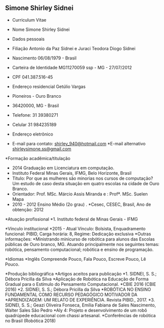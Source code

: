 ## Simone Shirley Sidnei
* Curriculum Vitae

* Nome Simone Shirley Sidnei
* Dados pessoais
* Filiação Antonio da Paz Sidnei e Juraci Teodora Diogo Sidnei
* Nascimento 06/08/1979 - Brasil
* Carteira de Identidade MG11270059 ssp - MG - 27/07/2012
* CPF 041.387.516-45
* Endereço residencial Getúlio Vargas
* Pioneiros - Ouro Branco
* 36420000, MG - Brasil
* Telefone: 31 39380271
* Celular 31 984235189
* Endereço eletrônico
* E-mail para contato: shirley_940@hotmail.com
 *E-mail alternativo shirleysimone.ss@gmail.com

*Formação acadêmica/titulação
* 2014 Graduação em Licenciatura em computação.
* Instituto Federal Minas Gerais, IFMG, Belo Horizonte, Brasil
* Título: Por que as mulheres são minorias nos cursos de computação? Um estudo de caso desta situação em quatro escolas na cidade de Ouro Branco.
* Orientador: Prof. MSc. Márcio Assis Miranda e : Profª. MSc. Suelen Mapa
* 2010 - 2012 Ensino Médio (2o grau) .
*Cesec, CESEC, Brasil, Ano de obtenção: 2012

*Atuação profissional
*1. Instituto federal de Minas Gerais - IFMG

*Vínculo institucional
*2015 - Atual Vínculo: Bolsista, Enquadramento funcional: PIBID, Carga horária: 8, Regime: Dedicação exclusiva
*Outras informações:
*Ministrando minicurso de robótica para alunos das Escolas públicas de Ouro branco, MG. Atuando principalmente nos seguintes temas: robótica, pensamento computacional; robótica e ensino de programação.

*Idiomas
*Inglês Compreende Pouco, Fala Pouco, Escreve Pouco, Lê Pouco.

*Produção bibliográfica
*Artigos aceitos para publicação
*1. SIDNEI, S. S.; Débora Pricilla da Silva
*Aplicação de Robótica na Educação de Forma Gradual para o Estímulo do Pensamento Computacional.
*CBIE 2016 (CBIE 2016)
*2. SIDNEI, S. S.; Débora Pricilla da Silva
*ROBÓTICA NO ENSINO FUNDAMENTAL COMO RECURSO PEDAGÓGICO MOTIVADOR DA
*APRENDIZAGEM: UM RELATO DE EXPERIÊNCIA. Revista PIBID., 2017.
*3. SIDNEI, S. S.; Geazi Oliveira Fonseca, Emília Fabiana de Sales Nascimento, Walter Sales São Pedro
*Aly 4: Projeto e desenvolvimento de um robô quadrúpede educacional com chassi artesanal.
*Conferências de robótica no Brasil (Robótica 2018)